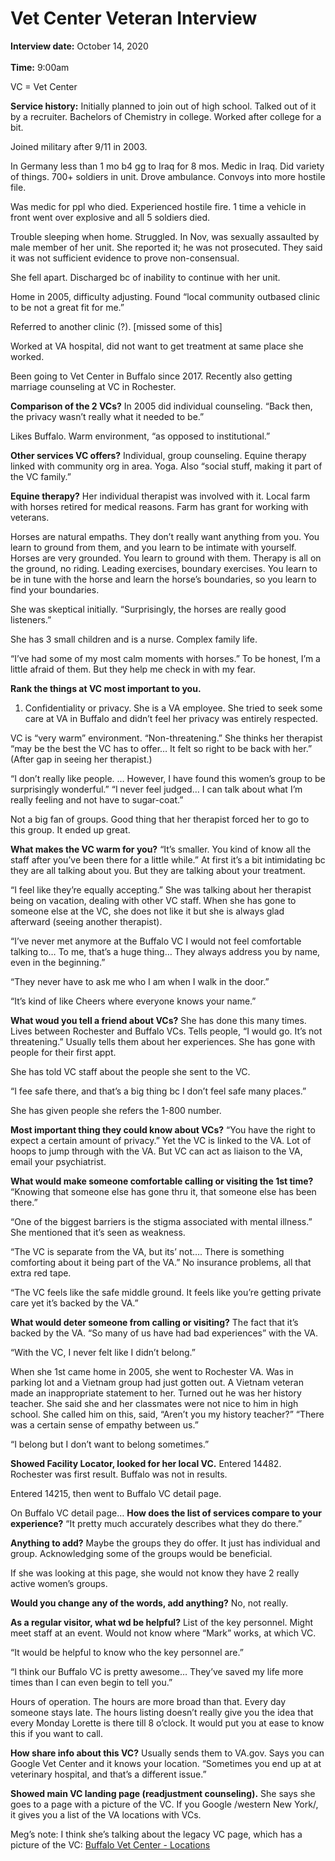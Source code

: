 # Vet Center Veteran Interview 

**Interview date:** October 14, 2020 <br></br>
**Time:** 9:00am

VC = Vet Center

**Service history:** 
Initially planned to join out of high school. Talked out of it by a recruiter. Bachelors of Chemistry in college. Worked after college for a bit.

Joined military after 9/11 in 2003. 

In Germany less than 1 mo b4 gg to Iraq for 8 mos. Medic in Iraq. Did variety of things. 700+ soldiers in unit. Drove ambulance. Convoys into more hostile file. 

Was medic for ppl who died. Experienced hostile fire. 1 time a vehicle in front went over explosive and all 5 soldiers died. 

Trouble sleeping when home. Struggled. In Nov, was sexually assaulted by male member of her unit. She reported it; he was not prosecuted. They said it was not sufficient evidence to prove non-consensual. 

She fell apart. Discharged bc of inability to continue with her unit. 

Home in 2005, difficulty adjusting. Found “local community outbased clinic to be not a great fit for me.” 

Referred to another clinic (?). [missed some of this]

Worked at VA hospital, did not want to get treatment at same place she worked.

Been going to Vet Center in Buffalo since 2017. Recently also getting marriage counseling at VC in Rochester. 

**Comparison of the 2 VCs?** 
In 2005 did individual counseling. “Back then, the privacy wasn’t really what it needed to be.”

Likes Buffalo. Warm environment, “as opposed to institutional.” 

**Other services VC offers?** 
Individual, group counseling. Equine therapy linked with community org in area. Yoga. Also “social stuff, making it part of the VC family.”

**Equine therapy?** 
Her individual therapist was involved with it. Local farm with horses retired for medical reasons. Farm has grant for working with veterans. 

Horses are natural empaths. They don’t really want anything from you. You learn to ground from them, and you learn to be intimate with yourself. Horses are very grounded. You learn to ground with them. Therapy is all on the ground, no riding. Leading exercises, boundary exercises. You learn to be in tune with the horse and learn the horse’s boundaries, so you learn to find your boundaries. 

She was skeptical initially. “Surprisingly, the horses are really good listeners.” 

She has 3 small children and is a nurse. Complex family life. 

“I’ve had some of my most calm moments with horses.” To be honest, I’m a little afraid of them. But they help me check in with my fear. 

**Rank the things at VC most important to you.** 
1) Confidentiality or privacy. She is a VA employee. She tried to seek some care at VA in Buffalo and didn’t feel her privacy was entirely respected. 

VC is “very warm” environment. “Non-threatening.” She thinks her therapist “may be the best the VC has to offer… It felt so right to be back with her.” (After gap in seeing her therapist.)

“I don’t really like people. … However, I have found this women’s group to be surprisingly wonderful.” “I never feel judged… I can talk about what I’m really feeling and not have to sugar-coat.”

Not a big fan of groups. Good thing that her therapist forced her to go to this group. It ended up great. 

**What makes the VC warm for you?** 
“It’s smaller. You kind of know all the staff after you’ve been there for a little while.” At first it’s a bit intimidating bc they are all talking about you. But they are talking about your treatment. 

“I feel like they’re equally accepting.” She was talking about her therapist being on vacation, dealing with other VC staff. When she has gone to someone else at the VC, she does not like it but she is always glad afterward (seeing another therapist). 

“I’ve never met anymore at the Buffalo VC I would not feel comfortable talking to… To me, that’s a huge thing… They always address you by name, even in the beginning.” 

“They never have to ask me who I am when I walk in the door.”

“It’s kind of like Cheers where everyone knows your name.”

**What woud you tell a friend about VCs?** 
She has done this many times. Lives between Rochester and Buffalo VCs. Tells people, “I would go. It’s not threatening.” Usually tells them about her experiences. She has gone with people for their first appt. 

She has told VC staff about the people she sent to the VC. 

“I fee safe there, and that’s a big thing bc I don’t feel safe many places.” 

She has given people she refers the 1-800 number. 

**Most important thing they could know about VCs?**
“You have the right to expect a certain amount of privacy.” Yet the VC is linked to the VA. Lot of hoops to jump through with the VA. But VC can act as liaison to the VA, email your psychiatrist. 

**What would make someone comfortable calling or visiting the 1st time?** 
“Knowing that someone else has gone thru it, that someone else has been there.” 

“One of the biggest barriers is the stigma associated with mental illness.” She mentioned that it’s seen as weakness. 

“The VC is separate from the VA, but its’ not…. There is something comforting about it being part of the VA.” No insurance problems, all that extra red tape. 

“The VC feels like the safe middle ground. It feels like you’re getting private care yet it’s backed by the VA.” 

**What would deter someone from calling or visiting?** 
The fact that it’s backed by the VA. “So many of us have had bad experiences” with the VA. 

“With the VC, I never felt like I didn’t belong.”

When she 1st came home in 2005, she went to Rochester VA. Was in parking lot and a Vietnam group had just gotten out. A Vietnam veteran made an inappropriate statement to her. Turned out he was her history teacher. She said she and her classmates were not nice to him in high school. She called him on this, said, “Aren’t you my history teacher?” “There was a certain sense of empathy between us.” 

“I belong but I don’t want to belong sometimes.”

**Showed Facility Locator, looked for her local VC.**
Entered 14482. Rochester was first result. Buffalo was not in results. 

Entered 14215, then went to Buffalo VC detail page. 

On Buffalo VC detail page…
**How does the list of services compare to your experience?** 
“It pretty much accurately describes what they do there.”

**Anything to add?** 
Maybe the groups they do offer. It just has individual and group. Acknowledging some of the groups would be beneficial. 

If she was looking at this page, she would not know they have 2 really active women’s groups. 

**Would you change any of the words, add anything?** 
No, not really. 

**As a regular visitor, what wd be helpful?**
List of the key personnel. Might meet staff at an event. Would not know where “Mark” works, at which VC.

“It would be helpful to know who the key personnel are.” 

“I think our Buffalo VC is pretty awesome… They’ve saved my life more times than I can even begin to tell you.”

Hours of operation. The hours are more broad than that. Every day someone stays late. The hours listing doesn’t really give you the idea that every Monday Lorette is there till 8 o’clock. It would put you at ease to know this if you want to call. 

**How share info about this VC?** 
Usually sends them to VA.gov. Says you can Google Vet Center and it knows your location. “Sometimes you end up at at veterinary hospital, and that’s a different issue.”

**Showed main VC landing page (readjustment counseling).**
She says she goes to a page with a picture of the VC. If you Google /western New York/, it gives you a list of the VA locations with VCs. 

Meg’s note: I think she’s talking about the legacy VC page, which has a picture of the VC: 
[Buffalo Vet Center - Locations](https://www.va.gov/directory/guide/facility.asp?ID=460)



